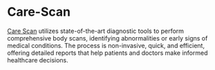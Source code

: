 # Care-Scan

[Care Scan](https://carescan.net/) utilizes state-of-the-art diagnostic tools to perform comprehensive body scans, identifying abnormalities or early signs of medical conditions. The process is non-invasive, quick, and efficient, offering detailed reports that help patients and doctors make informed healthcare decisions.

